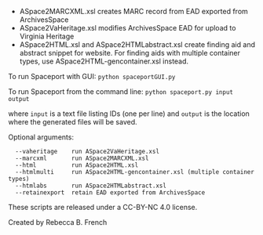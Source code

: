* ASpace2MARCXML.xsl creates MARC record from EAD exported from ArchivesSpace
* ASpace2VaHeritage.xsl modifies ArchivesSpace EAD for upload to Virginia Heritage
* ASpace2HTML.xsl and ASpace2HTMLabstract.xsl create finding aid and abstract snippet for website. For finding aids with multiple container types, use ASpace2HTML-gencontainer.xsl instead.

To run Spaceport with GUI: ```python spaceportGUI.py```

To run Spaceport from the command line: ```python spaceport.py input output```

where ```input``` is a text file listing IDs (one per line) and ```output``` is the location where the generated files will be saved.

Optional arguments:
```
  --vaheritage    run ASpace2VaHeritage.xsl
  --marcxml       run ASpace2MARCXML.xsl
  --html          run ASpace2HTML.xsl
  --htmlmulti     run ASpace2HTML-gencontainer.xsl (multiple container types)
  --htmlabs       run ASpace2HTMLabstract.xsl
  --retainexport  retain EAD exported from ArchivesSpace
```


These scripts are released under a CC-BY-NC 4.0 license.

Created by Rebecca B. French
